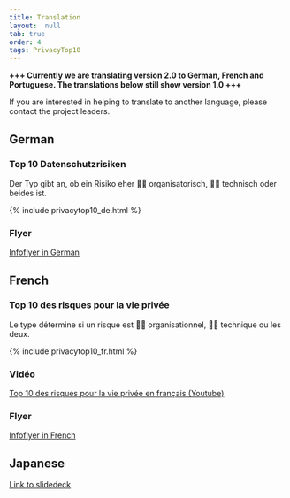 ```yaml
---
title: Translation
layout:  null
tab: true
order: 4
tags: PrivacyTop10
---
```

<b>+++ Currently we are translating version 2.0 to German, French and Portuguese. The translations below still show version 1.0 +++</b><br>
<!--Currently project documentation is available in English, German and French.-->
If you are interested in helping to translate to another language, please contact the project leaders.
## German
### Top 10 Datenschutzrisiken
Der Typ gibt an, ob ein Risiko eher :man_office_worker: organisatorisch, :woman_technologist: technisch oder beides ist.

{% include privacytop10_de.html %}

### Flyer
[Infoflyer in German](/assets/images/Top_10_Privacy_Risks_German.png)


## French
### Top 10 des risques pour la vie privée
Le type détermine si un risque est :man_office_worker: organisationnel, :woman_technologist: technique ou les deux.

{% include privacytop10_fr.html %}

### Vidéo
[Top 10 des risques pour la vie privée en français (Youtube)](https://youtu.be/babi0T0xQ2Y)

### Flyer
[Infoflyer in French](Top_10_Privacy_Risks_French.jpg)

## Japanese
[Link to slidedeck](https://speakerdeck.com/owaspjapan/introducing-owasp-top10-privacy-risks-number-owasp-night-21th)
